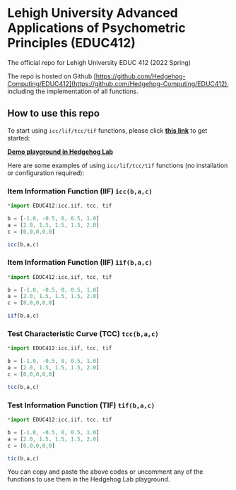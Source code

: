 # Lehigh University Advanced Applications of Psychometric Principles (EDUC412)

The official repo for Lehigh University EDUC 412 (2022 Spring)

The repo is hosted on Github [https://github.com/Hedgehog-Computing/EDUC412](https://github.com/Hedgehog-Computing/EDUC412), including the implementation of all functions.

## How to use this repo

To start using `icc/lif/tcc/tif` functions, please click [**this link**](https://hhlab.dev/?code=*import%20EDUC412%3Aicc%2Ciif%2C%20tcc%2C%20tif%0A%0Ab%20%3D%20%5B-1.0%2C%20-0.5%2C%200%2C%200.5%2C%201.0%5D%0Aa%20%3D%20%5B2.0%2C%201.5%2C%201.5%2C%201.5%2C%202.0%5D%0Ac%20%3D%20%5B0%2C0%2C0%2C0%2C0%5D%0A%0A%2F%2F%20Uncomment%20any%20of%20the%20following%20functions%20to%20use%0A%2F%2F%20Click%20%22Run%22%20button%20for%20execution%0A%0Aicc(b%2Ca%2Cc)%0A%2F%2Fiif(b%2Ca%2Cc)%0A%2F%2Ftcc(b%2Ca%2Cc)%0A%2F%2Ftif(b%2Ca%2Cc)&auto_run=true) to get started:

[**Demo playground in Hedgehog Lab**](hhttps://hhlab.dev/?code=*import%20EDUC412%3Aicc%2Ciif%2C%20tcc%2C%20tif%0A%0Ab%20%3D%20%5B-1.0%2C%20-0.5%2C%200%2C%200.5%2C%201.0%5D%0Aa%20%3D%20%5B2.0%2C%201.5%2C%201.5%2C%201.5%2C%202.0%5D%0Ac%20%3D%20%5B0%2C0%2C0%2C0%2C0%5D%0A%0A%2F%2F%20Uncomment%20any%20of%20the%20following%20functions%20to%20use%0A%2F%2F%20Click%20%22Run%22%20button%20for%20execution%0A%0Aicc(b%2Ca%2Cc)%0A%2F%2Fiif(b%2Ca%2Cc)%0A%2F%2Ftcc(b%2Ca%2Cc)%0A%2F%2Ftif(b%2Ca%2Cc)&auto_run=true)

Here are some examples of using `icc/lif/tcc/tif` functions (no installation or configuration required):

### Item Information Function (IIF) `icc(b,a,c)`

```js
*import EDUC412:icc,iif, tcc, tif

b = [-1.0, -0.5, 0, 0.5, 1.0]
a = [2.0, 1.5, 1.5, 1.5, 2.0]
c = [0,0,0,0,0]

icc(b,a,c)
```

### Item Information Function (IIF) `iif(b,a,c)`

```js
*import EDUC412:icc,iif, tcc, tif

b = [-1.0, -0.5, 0, 0.5, 1.0]
a = [2.0, 1.5, 1.5, 1.5, 2.0]
c = [0,0,0,0,0]

iif(b,a,c)
```

### Test Characteristic Curve (TCC) `tcc(b,a,c)`

```js
*import EDUC412:icc,iif, tcc, tif

b = [-1.0, -0.5, 0, 0.5, 1.0]
a = [2.0, 1.5, 1.5, 1.5, 2.0]
c = [0,0,0,0,0]

tcc(b,a,c)
```

### Test Information Function (TIF) ```tif(b,a,c)```

```js
*import EDUC412:icc,iif, tcc, tif

b = [-1.0, -0.5, 0, 0.5, 1.0]
a = [2.0, 1.5, 1.5, 1.5, 2.0]
c = [0,0,0,0,0]

tic(b,a,c)
```

You can copy and paste the above codes or uncomment any of the functions to use them in the Hedgehog Lab playground.